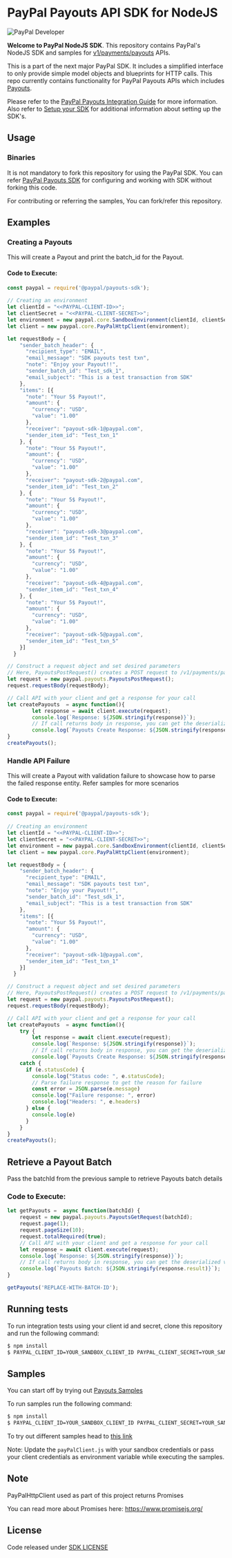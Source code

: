 # PayPal Payouts API SDK for NodeJS

![PayPal Developer](homepage.jpg)

__Welcome to PayPal NodeJS SDK__. This repository contains PayPal's NodeJS SDK and samples for [v1/payments/payouts](https://developer.paypal.com/docs/api/payments.payouts-batch/v1/) APIs.

This is a part of the next major PayPal SDK. It includes a simplified interface to only provide simple model objects and blueprints for HTTP calls. This repo currently contains functionality for PayPal Payouts APIs which includes [Payouts](https://developer.paypal.com/docs/api/payments.payouts-batch/v1/).

Please refer to the [PayPal Payouts Integration Guide](https://developer.paypal.com/docs/payouts/) for more information. Also refer to [Setup your SDK](https://developer.paypal.com/docs/payouts/reference/setup-sdk) for additional information about setting up the SDK's.

## Usage
### Binaries

It is not mandatory to fork this repository for using the PayPal SDK. You can refer [PayPal Payouts SDK](https://developer.paypal.com/docs/payouts/reference/setup-sdk/#install-the-sdk) for configuring and working with SDK without forking this code.

For contributing or referring the samples, You can fork/refer this repository. 

## Examples
### Creating a Payouts
This will create a Payout and print the batch_id for the Payout.
#### Code to Execute:
```javascript
const paypal = require('@paypal/payouts-sdk');
  
// Creating an environment
let clientId = "<<PAYPAL-CLIENT-ID>>";
let clientSecret = "<<PAYPAL-CLIENT-SECRET>>";
let environment = new paypal.core.SandboxEnvironment(clientId, clientSecret);
let client = new paypal.core.PayPalHttpClient(environment);

let requestBody = {
    "sender_batch_header": {
      "recipient_type": "EMAIL",
      "email_message": "SDK payouts test txn",
      "note": "Enjoy your Payout!!",
      "sender_batch_id": "Test_sdk_1",
      "email_subject": "This is a test transaction from SDK"
    },
    "items": [{
      "note": "Your 5$ Payout!",
      "amount": {
        "currency": "USD",
        "value": "1.00"
      },
      "receiver": "payout-sdk-1@paypal.com",
      "sender_item_id": "Test_txn_1"
    }, {
      "note": "Your 5$ Payout!",
      "amount": {
        "currency": "USD",
        "value": "1.00"
      },
      "receiver": "payout-sdk-2@paypal.com",
      "sender_item_id": "Test_txn_2"
    }, {
      "note": "Your 5$ Payout!",
      "amount": {
        "currency": "USD",
        "value": "1.00"
      },
      "receiver": "payout-sdk-3@paypal.com",
      "sender_item_id": "Test_txn_3"
    }, {
      "note": "Your 5$ Payout!",
      "amount": {
        "currency": "USD",
        "value": "1.00"
      },
      "receiver": "payout-sdk-4@paypal.com",
      "sender_item_id": "Test_txn_4"
    }, {
      "note": "Your 5$ Payout!",
      "amount": {
        "currency": "USD",
        "value": "1.00"
      },
      "receiver": "payout-sdk-5@paypal.com",
      "sender_item_id": "Test_txn_5"
    }]
  }

// Construct a request object and set desired parameters
// Here, PayoutsPostRequest() creates a POST request to /v1/payments/payouts
let request = new paypal.payouts.PayoutsPostRequest();
request.requestBody(requestBody);

// Call API with your client and get a response for your call
let createPayouts  = async function(){
        let response = await client.execute(request);
        console.log(`Response: ${JSON.stringify(response)}`);
        // If call returns body in response, you can get the deserialized version from the result attribute of the response.
        console.log(`Payouts Create Response: ${JSON.stringify(response.result)}`);
}
createPayouts();
```

### Handle API Failure
This will create a Payout with validation failure to showcase how to parse the failed response entity. Refer samples for more scenarios
#### Code to Execute:
```javascript
const paypal = require('@paypal/payouts-sdk');
  
// Creating an environment
let clientId = "<<PAYPAL-CLIENT-ID>>";
let clientSecret = "<<PAYPAL-CLIENT-SECRET>>";
let environment = new paypal.core.SandboxEnvironment(clientId, clientSecret);
let client = new paypal.core.PayPalHttpClient(environment);

let requestBody = {
    "sender_batch_header": {
      "recipient_type": "EMAIL",
      "email_message": "SDK payouts test txn",
      "note": "Enjoy your Payout!!",
      "sender_batch_id": "Test_sdk_1",
      "email_subject": "This is a test transaction from SDK"
    },
    "items": [{
      "note": "Your 5$ Payout!",
      "amount": {
        "currency": "USD",
        "value": "1.00"
      },
      "receiver": "payout-sdk-1@paypal.com",
      "sender_item_id": "Test_txn_1"
    }]
  }

// Construct a request object and set desired parameters
// Here, PayoutsPostRequest() creates a POST request to /v1/payments/payouts
let request = new paypal.payouts.PayoutsPostRequest();
request.requestBody(requestBody);

// Call API with your client and get a response for your call
let createPayouts  = async function(){
    try {
        let response = await client.execute(request);
        console.log(`Response: ${JSON.stringify(response)}`);
        // If call returns body in response, you can get the deserialized version from the result attribute of the response.
        console.log(`Payouts Create Response: ${JSON.stringify(response.result)}`);
    catch {
      if (e.statusCode) {
        console.log("Status code: ", e.statusCode);
        // Parse failure response to get the reason for failure
        const error = JSON.parse(e.message)
        console.log("Failure response: ", error)
        console.log("Headers: ", e.headers)
      } else {
        console.log(e)
      }
    }
}
createPayouts();
```

## Retrieve a Payout Batch
Pass the batchId from the previous sample to retrieve Payouts batch details
### Code to Execute:
```javascript
let getPayouts =  async function(batchId) {
    request = new paypal.payouts.PayoutsGetRequest(batchId);
    request.page(1);
    request.pageSize(10);
    request.totalRequired(true);
    // Call API with your client and get a response for your call
    let response = await client.execute(request);
    console.log(`Response: ${JSON.stringify(response)}`);
    // If call returns body in response, you can get the deserialized version from the result attribute of the response.
    console.log(`Payouts Batch: ${JSON.stringify(response.result)}`);
}

getPayouts('REPLACE-WITH-BATCH-ID'); 
```

## Running tests

To run integration tests using your client id and secret, clone this repository and run the following command:
```sh
$ npm install
$ PAYPAL_CLIENT_ID=YOUR_SANDBOX_CLIENT_ID PAYPAL_CLIENT_SECRET=YOUR_SANDBOX_CLIENT_SECRET npm test
```

## Samples

You can start off by trying out [Payouts Samples](samples/runAll.js)

To run samples run the following command:
```sh
$ npm install
$ PAYPAL_CLIENT_ID=YOUR_SANDBOX_CLIENT_ID PAYPAL_CLIENT_SECRET=YOUR_SANDBOX_CLIENT_SECRET npm test
```

To try out different samples head to [this link](samples)

Note: Update the `payPalClient.js` with your sandbox  credentials or pass your client credentials as environment variable while executing the samples.

## Note

PayPalHttpClient used as part of this project returns Promises

You can read more about Promises here: https://www.promisejs.org/


## License
Code released under [SDK LICENSE](LICENSE)  